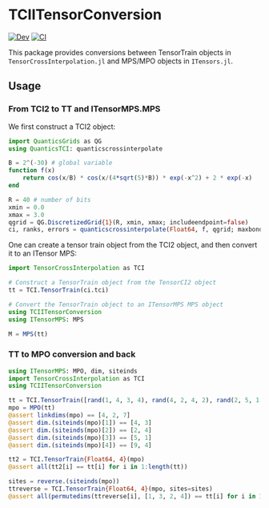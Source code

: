 # TCIITensorConversion

[![Dev](https://img.shields.io/badge/docs-dev-blue.svg)](https://tensor4all.github.io/TCIITensorConversion.jl/dev)
[![CI](https://github.com/tensor4all/TCIITensorConversion.jl/actions/workflows/CI.yml/badge.svg)](https://github.com/tensor4all/TCIITensorConversion.jl/actions/workflows/CI.yml)

This package provides conversions between TensorTrain objects in `TensorCrossInterpolation.jl` and MPS/MPO objects in `ITensors.jl`.

## Usage
### From TCI2 to TT and ITensorMPS.MPS
We first construct a TCI2 object:
```julia
import QuanticsGrids as QG
using QuanticsTCI: quanticscrossinterpolate

B = 2^(-30) # global variable
function f(x)
    return cos(x/B) * cos(x/(4*sqrt(5)*B)) * exp(-x^2) + 2 * exp(-x)
end

R = 40 # number of bits
xmin = 0.0
xmax = 3.0
qgrid = QG.DiscretizedGrid{1}(R, xmin, xmax; includeendpoint=false)
ci, ranks, errors = quanticscrossinterpolate(Float64, f, qgrid; maxbonddim=15)
```

One can create a tensor train object from the TCI2 object, and then convert it to an ITensor MPS:

```julia
import TensorCrossInterpolation as TCI

# Construct a TensorTrain object from the TensorCI2 object
tt = TCI.TensorTrain(ci.tci)

# Convert the TensorTrain object to an ITensorMPS MPS object
using TCIITensorConversion
using ITensorMPS: MPS

M = MPS(tt)
```

### TT to MPO conversion and back

```julia
using ITensorMPS: MPO, dim, siteinds
import TensorCrossInterpolation as TCI
using TCIITensorConversion

tt = TCI.TensorTrain([rand(1, 4, 3, 4), rand(4, 2, 4, 2), rand(2, 5, 1, 7), rand(7, 9, 4, 1)])
mpo = MPO(tt)
@assert linkdims(mpo) == [4, 2, 7]
@assert dim.(siteinds(mpo)[1]) == [4, 3]
@assert dim.(siteinds(mpo)[2]) == [2, 4]
@assert dim.(siteinds(mpo)[3]) == [5, 1]
@assert dim.(siteinds(mpo)[4]) == [9, 4]

tt2 = TCI.TensorTrain{Float64, 4}(mpo)
@assert all(tt2[i] == tt[i] for i in 1:length(tt))

sites = reverse.(siteinds(mpo))
ttreverse = TCI.TensorTrain{Float64, 4}(mpo, sites=sites)
@assert all(permutedims(ttreverse[i], [1, 3, 2, 4]) == tt[i] for i in 1:length(tt))
```
